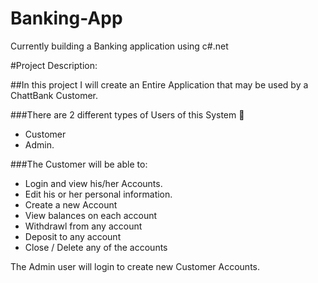 # Banking-App
Currently building a Banking application using c#.net

#Project Description: 

##In this project I will create an Entire Application that may be used by a ChattBank Customer.

###There are 2 different types of Users of this System  
- Customer 
- Admin. 

###The Customer will be able to:
- Login and view his/her Accounts. 
- Edit his or her personal information.
- Create a new Account
- View balances on each account
- Withdrawl from any account
- Deposit to any account
- Close / Delete any of the accounts
 

The Admin user will login to create new Customer Accounts.
